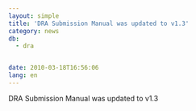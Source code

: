 ```yaml
---
layout: simple
title: 'DRA Submission Manual was updated to v1.3'
category: news
db:
  - dra


date: 2010-03-18T16:56:06
lang: en
---
```


DRA Submission Manual was updated to v1.3
